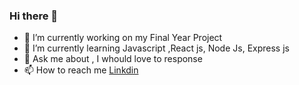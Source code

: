### Hi there 👋

- 🔭 I’m currently working on my Final Year Project
- 🌱 I’m currently learning Javascript ,React js, Node Js, Express js
- 💬 Ask me about , I whould love to response
- 📫 How to reach me [Linkdin](https://bd.linkedin.com/in/jaminur-rashid-609a56186?trk=people-guest_people_search-card)
